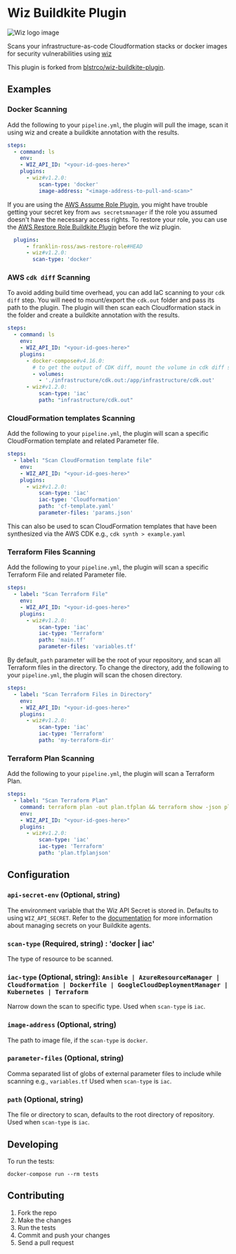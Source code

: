 # Wiz Buildkite Plugin

![Wiz logo image](https://github.com/buildkite-plugins/wiz-buildkite-plugin/blob/add-wiz-logo/wiz-logo.png)

Scans your infrastructure-as-code Cloudformation stacks or docker images for security vulnerabilities using [wiz](https://www.wiz.io/)

This plugin is forked from [blstrco/wiz-buildkite-plugin](https://github.com/blstrco/wiz-buildkite-plugin).

## Examples

### Docker Scanning

Add the following to your `pipeline.yml`, the plugin will pull the image, scan it using wiz and create a buildkite annotation with the results.

```yml
steps:
  - command: ls
    env:
    - WIZ_API_ID: "<your-id-goes-here>"
    plugins:
      - wiz#v1.2.0:
          scan-type: 'docker'
          image-address: "<image-address-to-pull-and-scan>"
```

If you are using the [AWS Assume Role Plugin](https://github.com/cultureamp/aws-assume-role-buildkite-plugin), you might have trouble getting your secret key from `aws secretsmanager` if the role you assumed doesn't have the necessary access rights. To restore your role, you can use the [AWS Restore Role Buildkite Plugin](https://github.com/franklin-ross/aws-restore-role-buildkite-plugin) before the wiz plugin.

```yml
  plugins:
      - franklin-ross/aws-restore-role#HEAD
      - wiz#v1.2.0:
        scan-type: 'docker'
```

### AWS `cdk diff` Scanning

To avoid adding build time overhead, you can add IaC scanning to your `cdk diff` step. You will need to mount/export the `cdk.out` folder and pass its path to the plugin. The plugin will then scan each Cloudformation stack in the folder and create a buildkite annotation with the results.

```yml
steps:
  - command: ls
    env:
    - WIZ_API_ID: "<your-id-goes-here>"
    plugins:
      - docker-compose#v4.16.0:
        # to get the output of CDK diff, mount the volume in cdk diff stage
        - volumes:
          - './infrastructure/cdk.out:/app/infrastructure/cdk.out'
      - wiz#v1.2.0:
          scan-type: 'iac'
          path: "infrastructure/cdk.out"
```

### CloudFormation templates Scanning

Add the following to your `pipeline.yml`, the plugin will scan a specific CloudFormation template and related Parameter file.

```yaml
steps:
  - label: "Scan CloudFormation template file"
    env:
    - WIZ_API_ID: "<your-id-goes-here>"
    plugins:
      - wiz#v1.2.0:
          scan-type: 'iac'
          iac-type: 'Cloudformation'
          path: 'cf-template.yaml'
          parameter-files: 'params.json'
```

This can also be used to scan CloudFormation templates that have been synthesized via the AWS CDK e.g., `cdk synth > example.yaml`

### Terraform Files Scanning

Add the following to your `pipeline.yml`, the plugin will scan a specific Terraform File and related Parameter file.

```yaml
steps:
  - label: "Scan Terraform File"
    env:
    - WIZ_API_ID: "<your-id-goes-here>"
    plugins:
      - wiz#v1.2.0:
          scan-type: 'iac'
          iac-type: 'Terraform'
          path: 'main.tf'
          parameter-files: 'variables.tf'
```

By default, `path` parameter will be the root of your repository, and scan all Terraform files in the directory.
To change the directory, add the following to your `pipeline.yml`, the plugin will scan the chosen directory.

```yaml
steps:
  - label: "Scan Terraform Files in Directory"
    env:
    - WIZ_API_ID: "<your-id-goes-here>"
    plugins:
      - wiz#v1.2.0:
          scan-type: 'iac'
          iac-type: 'Terraform'
          path: 'my-terraform-dir'
```

### Terraform Plan Scanning

Add the following to your `pipeline.yml`, the plugin will scan a Terraform Plan.

```yaml
steps:
  - label: "Scan Terraform Plan"
    command: terraform plan -out plan.tfplan && terraform show -json plan.tfplan | jq -er . > plan.tfplanjson
    env:
    - WIZ_API_ID: "<your-id-goes-here>"
    plugins:
      - wiz#v1.2.0:
          scan-type: 'iac'
          iac-type: 'Terraform'
          path: 'plan.tfplanjson'
```

## Configuration

### `api-secret-env` (Optional, string)

The environment variable that the Wiz API Secret is stored in. Defaults to using `WIZ_API_SECRET`. Refer to the [documentation](https://buildkite.com/docs/pipelines/secrets#using-a-secrets-storage-service) for more information about managing secrets on your Buildkite agents.

### `scan-type` (Required, string) : 'docker | iac'

The type of resource to be scanned.

### `iac-type` (Optional, string): `Ansible | AzureResourceManager | Cloudformation | Dockerfile | GoogleCloudDeploymentManager | Kubernetes | Terraform`

Narrow down the scan to specific type.
Used when `scan-type` is `iac`.

### `image-address` (Optional, string)

The path to image file, if the `scan-type` is `docker`.

### `parameter-files` (Optional, string)

Comma separated list of globs of external parameter files to include while scanning e.g., `variables.tf`
Used when `scan-type` is `iac`.

### `path` (Optional, string)

The file or directory to scan, defaults to the root directory of repository.
Used when `scan-type` is `iac`.

## Developing

To run the tests:

```shell
docker-compose run --rm tests
```

## Contributing

1. Fork the repo
2. Make the changes
3. Run the tests
4. Commit and push your changes
5. Send a pull request
